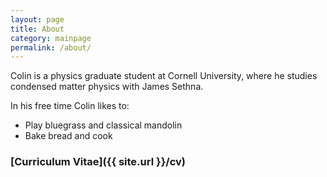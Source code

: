 ```yaml
---
layout: page
title: About
category: mainpage
permalink: /about/
---
```


Colin is a physics graduate student at Cornell University, where he studies condensed matter physics with James Sethna.

In his free time Colin likes to:

  *  Play bluegrass and classical mandolin
  *  Bake bread and cook

### [Curriculum Vitae]({{ site.url }}/cv)
